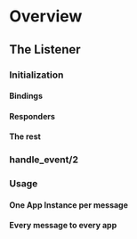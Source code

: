 # Overview

## The Listener

### Initialization

#### Bindings

#### Responders

#### The rest

### handle\_event/2

### Usage

#### One App Instance per message

#### Every message to every app

